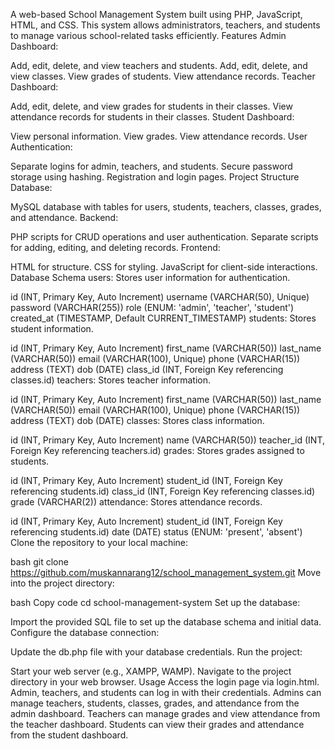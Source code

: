 A web-based School Management System built using PHP, JavaScript, HTML, and CSS. This system allows administrators, teachers, and students to manage various school-related tasks efficiently.
Features
Admin Dashboard:

Add, edit, delete, and view teachers and students.
Add, edit, delete, and view classes.
View grades of students.
View attendance records.
Teacher Dashboard:

Add, edit, delete, and view grades for students in their classes.
View attendance records for students in their classes.
Student Dashboard:

View personal information.
View grades.
View attendance records.
User Authentication:

Separate logins for admin, teachers, and students.
Secure password storage using hashing.
Registration and login pages.
Project Structure
Database:

MySQL database with tables for users, students, teachers, classes, grades, and attendance.
Backend:

PHP scripts for CRUD operations and user authentication.
Separate scripts for adding, editing, and deleting records.
Frontend:

HTML for structure.
CSS for styling.
JavaScript for client-side interactions.
Database Schema
users: Stores user information for authentication.

id (INT, Primary Key, Auto Increment)
username (VARCHAR(50), Unique)
password (VARCHAR(255))
role (ENUM: 'admin', 'teacher', 'student')
created_at (TIMESTAMP, Default CURRENT_TIMESTAMP)
students: Stores student information.

id (INT, Primary Key, Auto Increment)
first_name (VARCHAR(50))
last_name (VARCHAR(50))
email (VARCHAR(100), Unique)
phone (VARCHAR(15))
address (TEXT)
dob (DATE)
class_id (INT, Foreign Key referencing classes.id)
teachers: Stores teacher information.

id (INT, Primary Key, Auto Increment)
first_name (VARCHAR(50))
last_name (VARCHAR(50))
email (VARCHAR(100), Unique)
phone (VARCHAR(15))
address (TEXT)
dob (DATE)
classes: Stores class information.

id (INT, Primary Key, Auto Increment)
name (VARCHAR(50))
teacher_id (INT, Foreign Key referencing teachers.id)
grades: Stores grades assigned to students.

id (INT, Primary Key, Auto Increment)
student_id (INT, Foreign Key referencing students.id)
class_id (INT, Foreign Key referencing classes.id)
grade (VARCHAR(2))
attendance: Stores attendance records.

id (INT, Primary Key, Auto Increment)
student_id (INT, Foreign Key referencing students.id)
date (DATE)
status (ENUM: 'present', 'absent')
Clone the repository to your local machine:

bash
git clone https://github.com/muskannarang12/school_management_system.git
Move into the project directory:

bash
Copy code
cd school-management-system
Set up the database:

Import the provided SQL file to set up the database schema and initial data.
Configure the database connection:

Update the db.php file with your database credentials.
Run the project:

Start your web server (e.g., XAMPP, WAMP).
Navigate to the project directory in your web browser.
Usage
Access the login page via login.html.
Admin, teachers, and students can log in with their credentials.
Admins can manage teachers, students, classes, grades, and attendance from the admin dashboard.
Teachers can manage grades and view attendance from the teacher dashboard.
Students can view their grades and attendance from the student dashboard.
